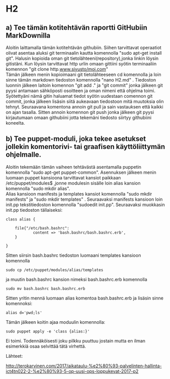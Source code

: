 # H2

## a) Tee tämän kotitehtävän raportti GitHubiin MarkDownilla


 Aloitin laittamalla tämän kotitehtävän githubiin. Siihen tarvittavat operaatiot olivat asentaa aluksi git terminaalin kautta komennolla "sudo apt-get install git". Halusin kopioida oman git tietolähteeni(repository),jonka linkin löysin gitistäni. Kun löysin tarvittavat http urlin omaan gittiini syötin terminaaliin komennon "git clone http.www.sivusto/moi.com"  
Tämän jälkeen menin kopioimaani git tietolähteeseen cd komennolla ja loin sinne tämän markdown tiedoston komennolla "nano H2.md" .
Tiedoston luonnin jälkeen laitoin komennon "git add ." ja "git commit" jonka jälkeen git pyysi antamaan sähköposti osoitteen ja oman nimeni että ohjelma toimi. Syötettyäni nämä gitin haluamat tiedot syötin uudestaan comennon git commit, jonka jälkeen lisäsin siitä aukeavaan tiedostoon mitä muutoksia olin tehnyt. 
Seuraavana komentona annoin git pull ja sain vastauksen että kaikki on ajan tasalla. Sitten annoin komennon git push jonka jälkeen git pyysi kirjautumaan omaan githubiini jotta tekemäni tiedosto siirtyy githubiini koneelta.


## b) Tee puppet-moduli, joka tekee asetukset jollekin komentorivi- tai graafisen käyttöliittymän ohjelmalle.

Aloitin tekemään tämän vaiheen tehtävästä asentamalla puppetin komennolla "sudo apt-get puppet-common". Asennuksen jälkeen menin luomaan puppet kansioona tarvittavat kansiot paikkaan /etc/puppet/modules$ ,jonne modulesin sisälle loin alias kansion komennolla "sudo mkdir alias".   
Alias kansioon manifests ja templates kansiot komennolla "sudo mkdir manifests" ja "sudo mkdir templates" . 
Seuraavaksi manifests kansioon loin init.pp tekstitiedoston komennolla "sudoedit init.pp".
Seuraavaksi muokkasin init.pp tiedoston tällaiseksi:

    class alias {

        file{"/etc/bash.bashrc":
                content => 'bash.bashrc/bash.bashrc.erb',
        }

    }

Sitten siirsin bash.bashrc tiedoston luomaani templates kansioon komennolla

    sudo cp /etc/puppet/modules/alias/templates
   
ja muutin bash.bashrc kansion nimeksi bash.bashrc.erb komennolla
 
    sudo mv bash.bashrc bash.bashrc.erb
     
Sitten yritin mennä luomaan alias komentoa bash.bashrc.erb ja lisäsin sinne komennoksi:

    alias d='pwd;ls'
    

Tämän jälkeen koitin ajaa moduulin komennolla:

    sudo puppet apply -e 'class {alias:}' 

Ei toimi. Todennäköisesti joku pilkku puuttuu jostain mutta en ilman esimerkkiä osaa selvittää tätä virhettä.

Lähteet:

http://terokarvinen.com/2017/aikataulu-%e2%80%93-palvelinten-hallinta-ict4tn022-2-%e2%80%93-5-op-uusi-ops-loppukevat-2017-p2


 
 
 





